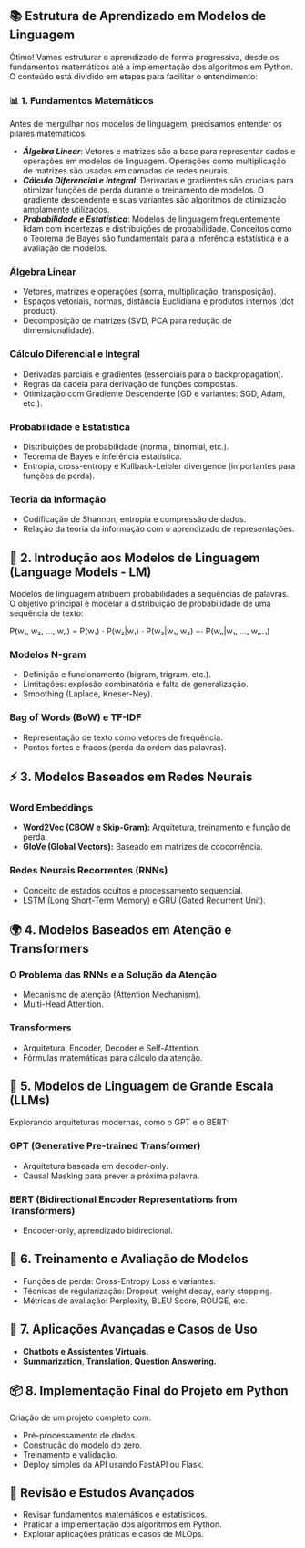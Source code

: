 ## 📚 Estrutura de Aprendizado em Modelos de Linguagem

Ótimo! Vamos estruturar o aprendizado de forma progressiva, desde os fundamentos matemáticos até a implementação dos algoritmos em Python. O conteúdo está dividido em etapas para facilitar o entendimento:

### 📊 1. Fundamentos Matemáticos
Antes de mergulhar nos modelos de linguagem, precisamos entender os pilares matemáticos:

- ***Álgebra Linear***: Vetores e matrizes são a base para representar dados e operações em modelos de linguagem. Operações como multiplicação de matrizes são usadas em camadas de redes neurais.
- ***Cálculo Diferencial e Integral***: Derivadas e gradientes são cruciais para otimizar funções de perda durante o treinamento de modelos. O gradiente descendente e suas variantes são algoritmos de otimização amplamente utilizados.
- ***Probabilidade e Estatística***: Modelos de linguagem frequentemente lidam com incertezas e distribuições de probabilidade. Conceitos como o Teorema de Bayes são fundamentais para a inferência estatística e a avaliação de modelos.

### Álgebra Linear
- Vetores, matrizes e operações (soma, multiplicação, transposição).
- Espaços vetoriais, normas, distância Euclidiana e produtos internos (dot product).
- Decomposição de matrizes (SVD, PCA para redução de dimensionalidade).

### Cálculo Diferencial e Integral
- Derivadas parciais e gradientes (essenciais para o backpropagation).
- Regras da cadeia para derivação de funções compostas.
- Otimização com Gradiente Descendente (GD e variantes: SGD, Adam, etc.).

### Probabilidade e Estatística
- Distribuições de probabilidade (normal, binomial, etc.).
- Teorema de Bayes e inferência estatística.
- Entropia, cross-entropy e Kullback-Leibler divergence (importantes para funções de perda).

### Teoria da Informação
- Codificação de Shannon, entropia e compressão de dados.
- Relação da teoria da informação com o aprendizado de representações.

## 🤖 2. Introdução aos Modelos de Linguagem (Language Models - LM)
Modelos de linguagem atribuem probabilidades a sequências de palavras. O objetivo principal é modelar a distribuição de probabilidade de uma sequência de texto:

P(w₁, w₂, ..., wₙ) = P(w₁) ⋅ P(w₂|w₁) ⋅ P(w₃|w₁, w₂) ⋯ P(wₙ|w₁, ..., wₙ₋₁)

### Modelos N-gram
- Definição e funcionamento (bigram, trigram, etc.).
- Limitações: explosão combinatória e falta de generalização.
- Smoothing (Laplace, Kneser-Ney).

### Bag of Words (BoW) e TF-IDF
- Representação de texto como vetores de frequência.
- Pontos fortes e fracos (perda da ordem das palavras).

## ⚡ 3. Modelos Baseados em Redes Neurais

### Word Embeddings
- **Word2Vec (CBOW e Skip-Gram):** Arquitetura, treinamento e função de perda.
- **GloVe (Global Vectors):** Baseado em matrizes de coocorrência.

### Redes Neurais Recorrentes (RNNs)
- Conceito de estados ocultos e processamento sequencial.
- LSTM (Long Short-Term Memory) e GRU (Gated Recurrent Unit).

## 🌍 4. Modelos Baseados em Atenção e Transformers

### O Problema das RNNs e a Solução da Atenção
- Mecanismo de atenção (Attention Mechanism).
- Multi-Head Attention.

### Transformers
- Arquitetura: Encoder, Decoder e Self-Attention.
- Fórmulas matemáticas para cálculo da atenção.

## 🤯 5. Modelos de Linguagem de Grande Escala (LLMs)
Explorando arquiteturas modernas, como o GPT e o BERT:

### GPT (Generative Pre-trained Transformer)
- Arquitetura baseada em decoder-only.
- Causal Masking para prever a próxima palavra.

### BERT (Bidirectional Encoder Representations from Transformers)
- Encoder-only, aprendizado bidirecional.

## 🔬 6. Treinamento e Avaliação de Modelos
- Funções de perda: Cross-Entropy Loss e variantes.
- Técnicas de regularização: Dropout, weight decay, early stopping.
- Métricas de avaliação: Perplexity, BLEU Score, ROUGE, etc.

## 🚀 7. Aplicações Avançadas e Casos de Uso
- **Chatbots e Assistentes Virtuais.**
- **Summarization, Translation, Question Answering.**

## 📦 8. Implementação Final do Projeto em Python
Criação de um projeto completo com:
- Pré-processamento de dados.
- Construção do modelo do zero.
- Treinamento e validação.
- Deploy simples da API usando FastAPI ou Flask.

## 📌 Revisão e Estudos Avançados

- Revisar fundamentos matemáticos e estatísticos.
- Praticar a implementação dos algoritmos em Python.
- Explorar aplicações práticas e casos de MLOps.
